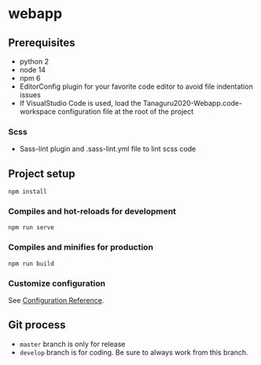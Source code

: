 # webapp
## Prerequisites
- python 2
- node 14
- npm 6
- EditorConfig plugin for your favorite code editor to avoid file indentation issues
- If VisualStudio Code is used, load the Tanaguru2020-Webapp.code-workspace configuration file at the root of the project

### Scss
- Sass-lint plugin and .sass-lint.yml file to lint scss code

## Project setup
```
npm install
```

### Compiles and hot-reloads for development
```
npm run serve
```

### Compiles and minifies for production
```
npm run build
```

### Customize configuration
See [Configuration Reference](https://cli.vuejs.org/config/).

## Git process
- `master` branch is only for release
- `develop` branch is for coding. Be sure to always work from this branch.
